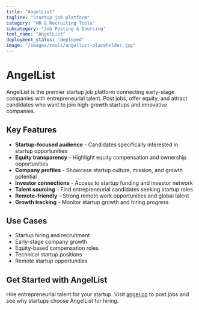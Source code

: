 ```yaml
---
title: "AngelList"
tagline: "Startup job platform"
category: "HR & Recruiting Tools"
subcategory: "Job Posting & Sourcing"
tool_name: "AngelList"
deployment_status: "deployed"
image: "/images/tools/angellist-placeholder.jpg"
---
```


# AngelList

AngelList is the premier startup job platform connecting early-stage companies with entrepreneurial talent. Post jobs, offer equity, and attract candidates who want to join high-growth startups and innovative companies.

## Key Features

- **Startup-focused audience** - Candidates specifically interested in startup opportunities
- **Equity transparency** - Highlight equity compensation and ownership opportunities
- **Company profiles** - Showcase startup culture, mission, and growth potential
- **Investor connections** - Access to startup funding and investor network
- **Talent sourcing** - Find entrepreneurial candidates seeking startup roles
- **Remote-friendly** - Strong remote work opportunities and global talent
- **Growth tracking** - Monitor startup growth and hiring progress

## Use Cases

- Startup hiring and recruitment
- Early-stage company growth
- Equity-based compensation roles
- Technical startup positions
- Remote startup opportunities

## Get Started with AngelList

Hire entrepreneurial talent for your startup. Visit [angel.co](https://angel.co) to post jobs and see why startups choose AngelList for hiring.
